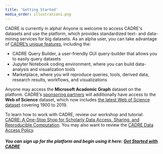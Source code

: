 ```yaml
---
title: 'Getting Started'
media_order: illustration1.png
---
```


CADRE is currently in alpha! Anyone is welcome to access CADRE's datasets and use the platform, which provides standardized text- and data-mining services for big datasets. As an alpha user, you can take advantage of [CADRE’s unique features](https://cadre.iu.edu/about-cadre), including the:
* CADRE Query Builder, a user-friendly GUI query-builder that allows you to easily query datasets
* Jupyter Notebook coding environment, where you can build data-analysis and visualization tools
* Marketplace, where you will reproduce queries, tools, derived data, research results, workflows, and visualizations

Anyone may access the **Microsoft Academic Graph** dataset on the platform. CADRE’s [sponsoring partners](https://cadre.iu.edu/work-with-us) will additionally have access to the **Web of Science** dataset, which now includes [the latest Web of Science dataset](https://cadre.iu.edu/about-cadre/available-datasets) covering 1900 to 2019.

To learn how to work with CADRE, review our workshop and tutorial: [CADRE: A One-Stop Shop for Scholarly Data Access, Sharing, and Reproducible Computation](https://cadre.iu.edu/news-and-events/events/cadre-workshop-iu). You may also want to review the [CADRE Data Access Policy](https://cadre.iu.edu/resources/data-access-policy).

##### You can sign up for the platform and begin using it here: **[Get Started with CADRE](https://cadre.iu.edu/gateway)**
